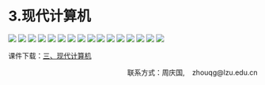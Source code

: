 # 3.现代计算机

![](/assets/p70.png)
![](/assets/p71.png)
![](/assets/p72.png)
![](/assets/p73.png)
![](/assets/p74.png)
![](/assets/p75.png)
![](/assets/p76.png)
![](/assets/p77.png)
![](/assets/p78.png)
![](/assets/p79.png)
![](/assets/p80.png)
![](/assets/p81.png)
![](/assets/p82.png)
![](/assets/p83.png)
![](/assets/p84.png)
![](/assets/p85.png)

课件下载：[三、现代计算机](https://github.com/kinggolzu/Introduction-to-Computer/blob/master/courseware/6.现代计算机.pptx?raw=true)
<p style="text-align: right;">联系方式：周庆国,<img src="/assets/biaozhi.png" style="width: 15px;height: 15px;">zhouqg@lzu.edu.cn<p>

